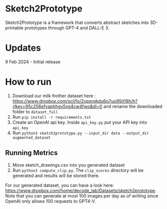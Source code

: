# Sketch2Prototype
Sketch2Prototype is a framework that converts abstract sketches into 3D-printable prototypes through GPT-4 and DALL-E 3. 

# Updates
9 Feb 2024 - Initial release

# How to run

1. Download our milk frother dataset here : https://www.dropbox.com/scl/fo/2vpqrqkdu6o7uo95it18h/h?rlkey=95c256efvaphhgy5xg4cw4fwo&dl=0 and rename the downloaded folder to `dataset_full`
2. Run `pip install -r requirements.txt`
3. Create an OpenAI api key. Inside `api_key.py` put your API key into `api_key`
4. Run `python3 sketch2prototype.py --input_dir data --output_dir augmented_dataset`

## Running Metrics
1. Move sketch_drawings.csv into you generated dataset
2. Run `python3 compute_clip.py`. The `clip_scores` directory will be generated and results will be stored there.

For our generated dataset, you can have a look here: https://www.dropbox.com/home/decode_lab/Datasets/sketch2prototype. Note that you can generate at most 100 images per day as of writing since OpenAI only allows 100 requests to GPT4-V.
